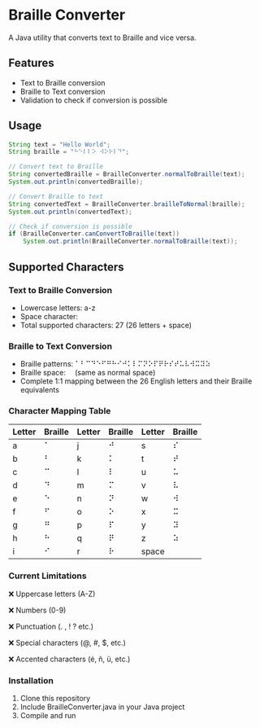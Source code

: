 # Braille Converter

A Java utility that converts text to Braille and vice versa.

## Features
- Text to Braille conversion
- Braille to Text conversion
- Validation to check if conversion is possible

## Usage

```java
String text = "Hello World";
String braille = "⠓⠑⠇⠇⠕ ⠺⠕⠗⠇⠙";

// Convert text to Braille
String convertedBraille = BrailleConverter.normalToBraille(text);
System.out.println(convertedBraille);

// Convert Braille to text
String convertedText = BrailleConverter.brailleToNormal(braille);
System.out.println(convertedText);

// Check if conversion is possible
if (BrailleConverter.canConvertToBraille(text)) 
    System.out.println(BrailleConverter.normalToBraille(text));
```

## Supported Characters
### Text to Braille Conversion
- Lowercase letters: a-z
- Space character:
- Total supported characters: 27 (26 letters + space)

### Braille to Text Conversion
- Braille patterns: ⠁⠃⠉⠙⠑⠋⠛⠓⠊⠚⠅⠇⠍⠝⠕⠏⠟⠗⠎⠞⠥⠧⠺⠭⠽⠵
- Braille space: ⠀ (same as normal space)
- Complete 1:1 mapping between the 26 English letters and their Braille equivalents

### Character Mapping Table
| Letter | Braille | Letter | Braille | Letter | Braille |
|--------|---------|--------|---------|--------|---------|
| a      | ⠁      | j      | ⠚      | s      | ⠎      |
| b      | ⠃      | k      | ⠅      | t      | ⠞      |
| c      | ⠉      | l      | ⠇      | u      | ⠥      |
| d      | ⠙      | m      | ⠍      | v      | ⠧      |
| e      | ⠑      | n      | ⠝      | w      | ⠺      |
| f      | ⠋      | o      | ⠕      | x      | ⠭      |
| g      | ⠛      | p      | ⠏      | y      | ⠽      |
| h      | ⠓      | q      | ⠟      | z      | ⠵      |
| i      | ⠊      | r      | ⠗      | space  | ⠀      |

### Current Limitations
❌ Uppercase letters (A-Z)

❌ Numbers (0-9)

❌ Punctuation (. , ! ? etc.)

❌ Special characters (@, #, $, etc.)

❌ Accented characters (é, ñ, ü, etc.)

### Installation
1. Clone this repository
2. Include BrailleConverter.java in your Java project
3. Compile and run
